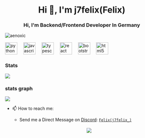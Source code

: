 <h1 align="center">Hi 👋, I'm j7felix(Felix)</h1>
<h3 align="center">Hi, I'm Backend/Frontend Developer In Germany</h3>

<p align="left"> <img src="https://komarev.com/ghpvc/?username=aenoxic&label=Profile%20views&color=0e75b6&style=flat" alt="aenoxic" /> </p>

<div align="left">
  <img src="https://cdn.jsdelivr.net/gh/devicons/devicon/icons/python/python-original.svg" height="40" alt="python logo"  />
  <img width="12" />
  <img src="https://cdn.jsdelivr.net/gh/devicons/devicon/icons/javascript/javascript-original.svg" height="40" alt="javascript logo"  />
  <img width="12" />
  <img src="https://cdn.jsdelivr.net/gh/devicons/devicon/icons/typescript/typescript-original.svg" height="40" alt="typescript logo"  />
  <img width="12" />
  <img src="https://cdn.jsdelivr.net/gh/devicons/devicon/icons/react/react-original.svg" height="40" alt="react logo"  />
  <img width="12" />
  <img src="https://cdn.jsdelivr.net/gh/devicons/devicon/icons/bootstrap/bootstrap-original.svg" height="40" alt="bootstrap logo"  />
  <img width="12" />
  <img src="https://cdn.jsdelivr.net/gh/devicons/devicon/icons/html5/html5-original.svg" height="40" alt="html5 logo"  />
</div>

### Stats
[![](https://github-readme-stats.vercel.app/api?username=J7felixxx&theme=dracula&count_private=true&show_icons=true&hide=contribs)](https://github.com/J7felixxx)
###  stats graph
[![](https://github-readme-stats.vercel.app/api/top-langs?username=J7felixxx&locale=en&hide_title=false&layout=compact&card_width=320&langs_count=5&theme=dracula&hide_border=false&order=2)](https://github.com/J7felixxx)




- 📫 How to reach me:
  
   - Send me a Direct Message on [Discord](https://discord.com): [`Felix(j7felix_)`](https://discord.com/users/962486865800355920) 
  
     <center> 
       <a href='https://discord.gg/[VAR8sutF](https://discord.gg/hoff)'> 
         <img src="https://discord.c99.nl/widget/theme-2/962486865800355920.png" style='padding: 5px'> 
       </a> 




